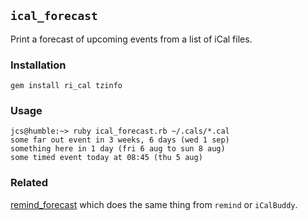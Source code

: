 ## `ical_forecast`

Print a forecast of upcoming events from a list of iCal files.

### Installation

`gem install ri_cal tzinfo`

### Usage

	jcs@humble:~> ruby ical_forecast.rb ~/.cals/*.cal
	some far out event in 3 weeks, 6 days (wed 1 sep)
	something here in 1 day (fri 6 aug to sun 8 aug)
	some timed event today at 08:45 (thu 5 aug)

### Related

[remind_forecast](https://github.com/jcs/remind_forecast) which
does the same thing from `remind` or `iCalBuddy`.
